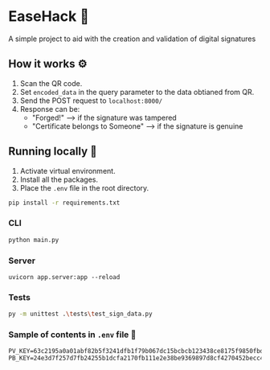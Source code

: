 # EaseHack 🔏
A simple project to aid with the creation and validation of digital signatures

## How it works ⚙️
1. Scan the QR code.
2. Set `encoded_data` in the query parameter to the data obtianed from QR.
3. Send the POST request to `localhost:8000/`
4. Response can be:
    - "Forged!" --> if the signature was tampered
    - "Certificate belongs to Someone" --> if the signature is genuine

## Running locally 🚀
1. Activate virtual environment.
2. Install all the packages.
3. Place the `.env` file in the root directory.
```bash
pip install -r requirements.txt
```
### CLI
```py
python main.py
```
### Server 
```
uvicorn app.server:app --reload
```

### Tests
```bash
py -m unittest .\tests\test_sign_data.py
```

### Sample of contents in `.env` file 🔑
```
PV_KEY=63c2195a0a01abf82b5f3241dfb1f79b067dc15bcbcb123438ce8175f9850fbd
PB_KEY=24e3d7f257d7fb24255b1dcfa2170fb111e2e38be9369897d8cf4270452becc4
```